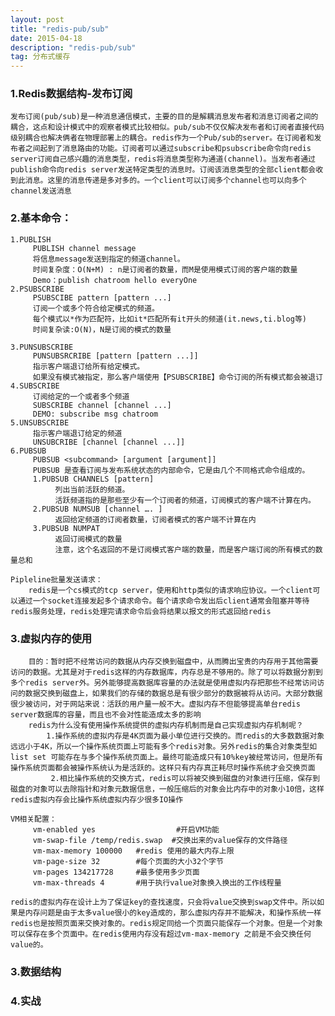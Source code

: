 ```yaml
---
layout: post
title: "redis-pub/sub"
date: 2015-04-18 
description: "redis-pub/sub"
tag: 分布式缓存 
---   
```



### 1.Redis数据结构-发布订阅
    发布订阅(pub/sub)是一种消息通信模式，主要的目的是解耦消息发布者和消息订阅者之间的耦合，这点和设计模式中的观察者模式比较相似。pub/sub不仅仅解决发布者和订阅者直接代码级别耦合也解决俩者在物理部署上的耦合。redis作为一个Pub/sub的server。在订阅者和发布者之间起到了消息路由的功能。订阅者可以通过subscribe和psubscribe命令向redis server订阅自己感兴趣的消息类型，redis将消息类型称为通道(channel)。当发布者通过publish命令向redis server发送特定类型的消息时。订阅该消息类型的全部client都会收到此消息。这里的消息传递是多对多的。一个client可以订阅多个channel也可以向多个channel发送消息
### 2.基本命令：
    1.PUBLISH
         PUBLISH channel message
         将信息message发送到指定的频道channel。
         时间复杂度：O(N+M) : n是订阅者的数量，而M是使用模式订阅的客户端的数量
         Demo：publish chatroom hello everyOne
    2.PSUBSCRIBE
         PSUBSCIBE pattern [pattern ...]
         订阅一个或多个符合给定模式的频道。
         每个模式以*作为匹配符，比如it*匹配所有it开头的频道(it.news,ti.blog等)
         时间复杂读:O(N)，N是订阅的模式的数量
    
    3.PUNSUBSCRIBE
         PUNSUBSRCRIBE [pattern [pattern ...]]
         指示客户端退订给所有给定模式。
         如果没有模式被指定，那么客户端使用【PSUBSCRIBE】命令订阅的所有模式都会被退订
    4.SUBSCRIBE
         订阅给定的一个或者多个频道
         SUBSCRIBE channel [channel ...]
         DEMO: subscribe msg chatroom
    5.UNSUBSCRIBE
         指示客户端退订给定的频道
         UNSUBCRIBE [channel [channel ...]]
    6.PUBSUB
         PUBSUB <subcommand> [argument [argument]]
         PUBSUB 是查看订阅与发布系统状态的内部命令，它是由几个不同格式命令组成的。
         1.PUBSUB CHANNELS [pattern]
              列出当前活跃的频道。
              活跃频道指的是那些至少有一个订阅者的频道，订阅模式的客户端不计算在内。
         2.PUBSUB NUMSUB [channel …. ]
              返回给定频道的订阅者数量，订阅者模式的客户端不计算在内
         3.PUBSUB NUMPAT 
              返回订阅模式的数量
              注意，这个名返回的不是订阅模式客户端的数量，而是客户端订阅的所有模式的数量总和

    Pipleline批量发送请求：
        redis是一个cs模式的tcp server，使用和http类似的请求响应协议。一个client可以通过一个socket连接发起多个请求命令。每个请求命令发出后client通常会阻塞并等待redis服务处理，redis处理完请求命令后会将结果以报文的形式返回给redis

### 3.虚拟内存的使用
        目的：暂时把不经常访问的数据从内存交换到磁盘中，从而腾出宝贵的内存用于其他需要访问的数据。尤其是对于redis这样的内存数据库，内存总是不够用的。除了可以将数据分割到多个redis server外。另外能够提高数据库容量的办法就是使用虚拟内存把那些不经常访问访问的数据交换到磁盘上，如果我们的存储的数据总是有很少部分的数据被将从访问。大部分数据很少被访问，对于网站来说：活跃的用户量一般不大。虚拟内存不但能够提高单台redis server数据库的容量，而且也不会对性能造成太多的影响
        redis为什么没有使用操作系统提供的虚拟内存机制而是自己实现虚拟内存机制呢？
            1.操作系统的虚拟内存是4K页面为最小单位进行交换的。而redis的大多数数据对象远远小于4K，所以一个操作系统页面上可能有多个redis对象。另外redis的集合对象类型如list set 可能存在与多个操作系统页面上。最终可能造成只有10%key被经常访问，但是所有操作系统页面都会被操作系统认为是活跃的。这样只有内存真正耗尽时操作系统才会交换页面
             2.相比操作系统的交换方式，redis可以将被交换到磁盘的对象进行压缩，保存到磁盘的对象可以去除指针和对象元数据信息，一般压缩后的对象会比内存中的对象小10倍，这样redis虚拟内存会比操作系统虚拟内存少很多IO操作
   
    VM相关配置：
         vm-enabled yes                  #开启VM功能
         vm-swap-file /temp/redis.swap  #交换出来的value保存的文件路径
         vm-max-memory 100000   #redis 使用的最大内存上限
         vm-page-size 32        #每个页面的大小32个字节
         vm-pages 134217728     #最多使用多少页面
         vm-max-threads 4       #用于执行value对象换入换出的工作线程量
    
    redis的虚拟内存在设计上为了保证key的查找速度，只会将value交换到swap文件中。所以如果是内存问题是由于太多value很小的key造成的，那么虚拟内存并不能解决，和操作系统一样redis也是按照页面来交换对象的。redis规定同给一个页面只能保存一个对象。但是一个对象可以保存在多个页面中。在redis使用内存没有超过vm-max-memory 之前是不会交换任何value的。
     
    
### 3.数据结构


### 4.实战